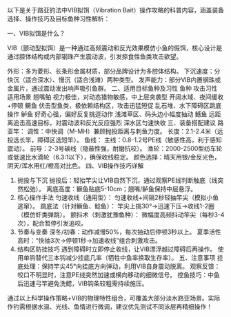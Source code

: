 以下是关于路亚钓法中VIB拟饵（Vibration Bait）操作攻略的科普内容，涵盖装备选择、操作技巧及目标鱼种习性解析：

一、VIB拟饵是什么？

VIB（颤动型拟饵）是一种通过高频震动和反光效果模仿小鱼的假饵，核心设计是通过腔体结构或内部钢珠产生震动波，引发掠食性鱼类攻击欲望。

外形：多为菱形、长条形金属材质，部分品牌设计为多腔体结构。
下沉速度：分快沉（适合深水）、慢沉（适合浅滩）两种类型。
发声能力：部分VIB内置钢珠或金属片，通过震动发出响声吸引鱼群。
二、适用目标鱼种及习性
鱼种	攻击习性	适用场景
翘嘴鲌	视力极佳，对动态猎物敏感，中上层突袭型	开阔水域、夜间缓收+停顿
鳜鱼	伏击型鱼类，极依赖结构区，攻击迅猛短促	乱石堆、水下障碍区跳底操作
鲈鱼	好奇心强，偏好反复挑逗动作	浅滩草区、码头边小幅度抽动
鱤鱼	远距离追击高速目标，对震动波和反光反应强烈	深水区匀速快收
三、装备搭配建议
路亚竿：
调性：中快调（M-MH）兼顾抛投距离与刺鱼力度。
长度：2.1-2.4米（远投选长竿，障碍区选短竿）。
鱼线：
主线：0.8-1.2号PE线（敏感性高，利于感知震动）。
前导：2-3号碳线（隐蔽性强，耐磨抗咬）。
渔轮：2000-2500型纺车轮或低速比水滴轮（6.3:1以下），确保收线稳定。
颜色选择：晴天用银/金反光色，阴天/浑水用红/橙高对比色。
四、VIB操作技巧详解
1. 抛投与下沉
抛投后：轻抬竿尖让VIB自然下沉，通过观察PE线判断触底（线突然松弛）。
离底高度：鳜鱼贴底5-10cm；翘嘴/鲈鱼保持中层悬浮。
2. 核心操作手法
匀速收线（通用型）：
匀速收线+间隔2秒轻抽竿尖（模拟小鱼逃窜）。
跳底法（针对鳜鱼、鲶鱼）：
竿尖上挑30°→迅速下压→收线1-2圈（模仿虾类弹跳）。
颤抖术（刺激犹豫鱼种）：
微幅度高频抖动竿尖（每秒3-4次），配合暂停引发追咬。
3. 节奏与变奏
深冬/初春：动作减慢50%，每次抽动后停顿3秒以上。
夏季活性高时：“快抽3次→停顿1秒→加速收线”组合刺激攻击。
4. 结构区防挂技巧
遇到障碍时立即停止收线，让VIB漂浮越过障碍后再操作。
使用单钩替代三本钩减少挂底几率（牺牲中鱼率换取生存率）。
五、注意事项
挂底处理：保持竿尖45°向挂底方向弹动，利用VIB自身震动脱离。
观察反馈：咬口不明显时，注意PE线突然加速或横向移动的细微信号。
控鱼技巧：中鱼后迅速弓竿避免洗鳃，VIB钩条较粗需持续施压。

通过以上科学操作策略+VIB的物理特性组合，可覆盖大部分淡水路亚场景。实际作钓需根据水温、光线、鱼情进行微调，建议优先测试不同泳层再精细操作！
